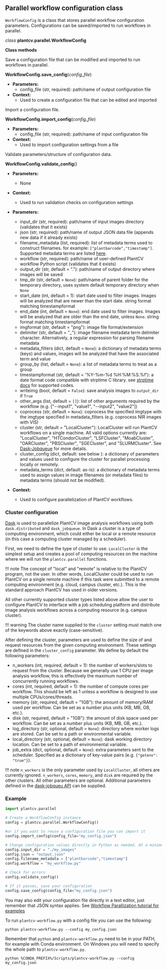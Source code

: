 ## Parallel workflow configuration class

`WorkflowConfig` is a class that stores parallel workflow configuration parameters. Configurations can be saved/imported
to run workflows in parallel.

*class* **plantcv.parallel.WorkflowConfig**

**Class methods**

Save a configuration file that can be modified and imported to run workflows in parallel.

**WorkflowConfig.save_config**(*config_file*)

- **Parameters:**
    - config_file (str, required): path/name of output configuration file
- **Context:**
    - Used to create a configuration file that can be edited and imported

Import a configuration file.

**WorkflowConfig.import_config**(*config_file*)

- **Parameters:**
    - config_file (str, required): path/name of input configuration file
- **Context:**
    - Used to import configuration settings from a file

Validate parameters/structure of configuration data.

**WorkflowConfig.validate_config**()

- **Parameters:**
    - None
- **Context:**
    - Used to run validation checks on configuration settings

- **Parameters:**
    - input_dir (str, required): path/name of input images directory (validates that it exists)
    - json (str, required): path/name of output JSON data file (appends new data if it already exists)
    - filename_metadata (list, required): list of metadata terms used to construct filenames. for example: `["plantbarcode","timestamp"]`. Supported metadata terms are listed [here](pipeline_parallel.md).
    - workflow (str, required): path/name of user-defined PlantCV workflow Python script (validates that it exists)
    - output_dir (str, default = "."): path/name of output directory where images will be saved
    - tmp_dir (str, default = `None`): path/name of parent folder for the temporary directory, uses system default temporary directory when `None`
    - start_date (int, default = 1): start date used to filter images. Images will be analyzed that are newer than the start date. string format matching timestampformat
    - end_date (int, default = `None`): end date used to filter images. Images will be analyzed that are older than the end date, unless `None`. string format matching timestampformat
    - imgformat (str, default = "png"): image file format/extension
    - delimiter (str, default = "_"): image filename metadata term delimiter character. Alternatively, a regular expression for parsing filename metadata
    - metadata_filters (dict, default = `None`): a dictionary of metadata terms (keys) and values, images will be analyzed that have the associated term and value
    - group_by (list, default = `None`): a list of metadata terms to treat as a group
    - timestampformat (str, default = '%Y-%m-%d %H:%M:%S.%f'): a date format code compatible with strptime C library. see [strptime docs](https://docs.python.org/3.7/library/datetime.html#strftime-and-strptime-behavior) for supported codes.
    - writeimg (bool, default = `False`): save analysis images to `output_dir` if `True`
    - other_args (list, default = `[]`): list of other arguments required by the workflow (e.g. ["--input1", "value1", "--input2", "value2"])
    - coprocess (str, default = `None`): coprocess the specified imgtype with the imgtype specified in metadata_filters (e.g. coprocess NIR images with VIS)
    - cluster (str, default = "LocalCluster"): LocalCluster will run PlantCV workflows on a single machine. All valid options currently are: "LocalCluster",
    "HTCondorCluster", "LSFCluster", "MoabCluster", "OARCluster", "PBSCluster", "SGECluster", and "SLURMCluster". See [Dask-Jobqueue](https://jobqueue.dask.org/) for more details.
    - cluster_config (dict, default: see below ): a dictionary of parameters and values used to configure the cluster for parallel processing locally or remotely.
    - metadata_terms (dict, default: as-is): a dictionary of metadata terms used to assign values in image filenames (or metadata files) to metadata terms (should not be modified).
- **Context:**
    - Used to configure parallelization of PlantCV workflows.

### Cluster configuration

[Dask](https://dask.org/) is used to parallelize PlantCV image analysis workflows using both `dask.distributed` and `dask_jobqueue`.
In Dask a cluster is a type of computing environment, which could either be local or a remote resource (in this case a computing cluster managed by a scheduler).

First, we need to define the type of cluster to use. `LocalCluster` is the simplest setup and creates a pool of computing resources on the machine where we will
run the `plantcv.parallel` functions.

!!! note
    The concept of "local" and "remote" is relative to the PlantCV program, not the user. In other words, LocalCluster
    could be used to run PlantCV on a single remote machine if this task were submitted to a remote computing environment
    (e.g. cloud, campus cluster, etc.). This is the standard approach PlantCV has used in older versions.

All other currently supported cluster types listed above allow the user to configure PlantCV to interface with a job
scheduling platform and distribute image analysis workflows across a computing resource (e.g. campus cluster).

!!! warning
    The cluster name supplied to the `cluster` setting must match one of the keywords above exactly (case-sensitive).

After defining the cluster, parameters are used to define the size of and request resources from the given computing environment.
These settings are defined in the `cluster_config` parameter. We define by default the following parameters:

- n_workers (int, required, default = 1): the number of workers/slots to request from the cluster. Because we generally use
1 CPU per image analysis workflow, this is effectively the maximum number of concurrently running workflows.
- cores (int, required, default = 1): the number of compute cores per workflow. This should be left as 1 unless a workflow is designed to use multiple CPUs/cores/threads.
- memory (str, required, default = "1GB"): the amount of memory/RAM used per workflow. Can be set as a number plus units (KB, MB, GB, etc.).
- disk (str, required, default = "1GB"): the amount of disk space used per workflow. Can be set as a number plus units (KB, MB, GB, etc.).
- log_directory (str, optional, default = `None`): directory where worker logs are stored. Can be set to a path or environmental variable.
- local_directory (str, optional, default = `None`): dask working directory location. Can be set to a path of environmental variable.
- job_extra (dict, optional, default = `None`): extra parameters sent to the scheduler. Specified as a dictionary of key-value pairs (e.g. `{"getenv": "true"}`).

!!! note
    `n_workers` is the only parameter used by `LocalCluster`, all others are currently ignored. `n_workers`, `cores`,
    `memory`, and `disk` are required by the other clusters. All other parameters are optional. Additional parameters
    defined in the [dask-jobqueu API](https://jobqueue.dask.org/en/latest/api.html) can be supplied.

### Example

```python
import plantcv.parallel

# Create a WorkflowConfig instance
config = plantcv.parallel.WorkflowConfig()

#or if you want to reuse a configuration file you can import it
config.import_config(config_file="my_config.json")

# Change configuration values directly in Python as needed. At a minimum you must specify input_dir, json, filename_metadata, workflow.
config.input_dir = "./my_images"
config.json = "output.json"
config.filename_metadata = ["plantbarcode","timestamp"]
config.workflow = "my_workflow.py"

# Check for errors
config.validate_config()

# If it passes, save your configuration
config.save_config(config_file="my_config.json")
```

You may also edit your configuration file directly in a text editor, just remember that JSON syntax applies. See [Workflow Parallization tutorial for examples](pipeline_parallel.md)

To run `plantcv-workflow.py` with a config file you can use the following:

```shell
python plantcv-workflow.py --config my_config.json
```

Remember that `python` and `plantcv-workflow.py` need to be in your PATH, for example with Conda environment. On Windows you will need to specify the whole path to `plantcv-workflow.py`.

```shell
python %CONDA_PREFIX%/Scripts/plantcv-workflow.py --config my_config.json
```
